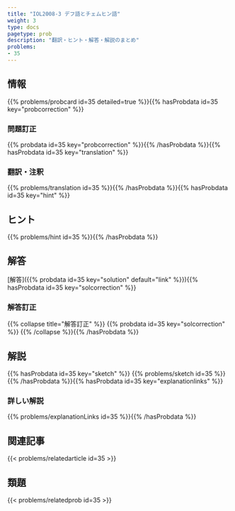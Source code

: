 ```yaml
---
title: "IOL2008-3 デフ語とチェムヒン語"
weight: 3
type: docs
pagetype: prob
description: "翻訳・ヒント・解答・解説のまとめ"
problems: 
- 35
---
```


## 情報

{{% problems/probcard id=35 detailed=true %}}{{% hasProbdata id=35 key="probcorrection" %}}

### 問題訂正

{{% probdata id=35 key="probcorrection" %}}{{% /hasProbdata %}}{{% hasProbdata id=35 key="translation" %}}

### 翻訳・注釈

{{% problems/translation id=35 %}}{{% /hasProbdata %}}{{% hasProbdata id=35 key="hint" %}}

## ヒント

{{% problems/hint id=35 %}}{{% /hasProbdata %}}

## 解答

[解答]({{% probdata id=35 key="solution" default="link" %}}){{% hasProbdata id=35 key="solcorrection" %}}

### 解答訂正

{{% collapse title="解答訂正" %}}
{{% probdata id=35 key="solcorrection" %}}
{{% /collapse %}}{{% /hasProbdata %}}

## 解説

{{% hasProbdata id=35 key="sketch" %}}
{{% problems/sketch id=35 %}}
{{% /hasProbdata %}}{{% hasProbdata id=35 key="explanationlinks" %}}

### 詳しい解説

{{% problems/explanationLinks id=35 %}}{{% /hasProbdata %}}

## 関連記事

{{< problems/relatedarticle id=35 >}}

## 類題

{{< problems/relatedprob id=35 >}}

